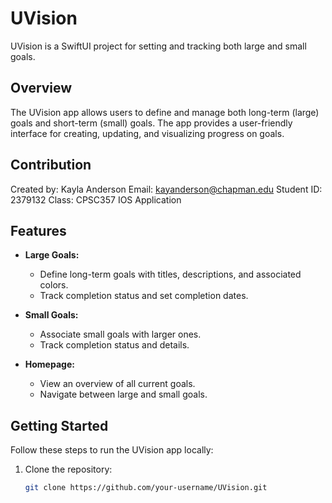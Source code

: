 # UVision

UVision is a SwiftUI project for setting and tracking both large and small goals.

## Overview

The UVision app allows users to define and manage both long-term (large) goals and short-term (small) goals. The app provides a user-friendly interface for creating, updating, and visualizing progress on goals.

## Contribution
Created by: Kayla Anderson
Email: kayanderson@chapman.edu
Student ID: 2379132
Class: CPSC357 IOS Application

## Features

- **Large Goals:**
  - Define long-term goals with titles, descriptions, and associated colors.
  - Track completion status and set completion dates.

- **Small Goals:**
  - Associate small goals with larger ones.
  - Track completion status and details.

- **Homepage:**
  - View an overview of all current goals.
  - Navigate between large and small goals.

## Getting Started

Follow these steps to run the UVision app locally:

1. Clone the repository:

   ```bash
   git clone https://github.com/your-username/UVision.git
 
